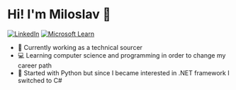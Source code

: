 # Hi! I'm Miloslav 👋
[![LinkedIn](https://img.shields.io/badge/linkedin-%230077B5.svg?style=for-the-badge&logo=linkedin&logoColor=white)](https://www.linkedin.com/in/miloslav-jezek/)
[![Microsoft Learn](https://img.shields.io/badge/Microsoft_Learn-258ffa?style=for-the-badge&logo=microsoft&logoColor=white)](https://docs.microsoft.com/en-us/users/milojezek/)

- 💼 Currently working as a technical sourcer
- 💻 Learning computer science and programming in order to change my career path
- 🌱 Started with Python but since I became interested in .NET framework I switched to C#


<!---
- 🌱 I learned the basics with Python and jumped to C#
milojezek/milojezek is a ✨ special ✨ repository because its `README.md` (this file) appears on your GitHub profile.
You can click the Preview link to take a look at your changes.
--->
